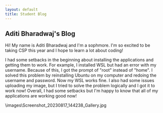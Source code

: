 ```yaml
---
layout: default
title: Student Blog
---
```



## Aditi Bharadwaj's Blog 
Hi! My name is Aditi Bharadwaj and I'm a sophmore. I'm so excited to be taking CSP this year and I hope to learn a lot about coding! 

I had some setbacks in the beginning about installing the applications and getting them to work. For example, I installed WSL but had an error with my username. Because of this, I got the prompt of "root" instead of "home". I solved this problem by reinstalling Ubuntu on my computer and redoing the username and password. Now my WSL works fine. I also had some issues uploading my image, but I tried to solve the problem logically and I got it to work now! Overall, I had some setbacks but I'm happy to know that all of my applications are working good now!

\\images\Screenshot_20230817_144238_Gallery.jpg 
